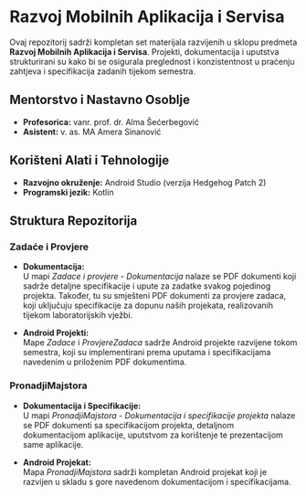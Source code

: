 # Razvoj Mobilnih Aplikacija i Servisa

Ovaj repozitorij sadrži kompletan set materijala razvijenih u sklopu predmeta **Razvoj Mobilnih Aplikacija i Servisa**. Projekti, dokumentacija i uputstva strukturirani su kako bi se osigurala preglednost i konzistentnost u praćenju zahtjeva i specifikacija zadanih tijekom semestra.

## Mentorstvo i Nastavno Osoblje
- **Profesorica:** vanr. prof. dr. Alma Šećerbegović  
- **Asistent:** v. as. MA Amera Sinanović

## Korišteni Alati i Tehnologije
- **Razvojno okruženje:** Android Studio (verzija Hedgehog Patch 2)  
- **Programski jezik:** Kotlin

## Struktura Repozitorija

### Zadaće i Provjere
- **Dokumentacija:**  
  U mapi *Zadace i provjere - Dokumentacija* nalaze se PDF dokumenti koji sadrže detaljne specifikacije i upute za zadatke svakog pojedinog projekta. Također, tu su smješteni PDF dokumenti za provjere zadaca, koji uključuju specifikacije za dopunu naših projekata, realizovanih tijekom laboratorijskih vježbi.
  
- **Android Projekti:**  
  Mape *Zadace* i *ProvjereZadaca* sadrže Android projekte razvijene tokom semestra, koji su implementirani prema uputama i specifikacijama navedenim u priloženim PDF dokumentima.

### PronadjiMajstora
- **Dokumentacija i Specifikacije:**  
  U mapi *PronadjiMajstora - Dokumentacija i specifikacije projekta* nalaze se PDF dokumenti sa specifikacijom projekta, detaljnom dokumentacijom aplikacije, uputstvom za korištenje te prezentacijom same aplikacije.
  
- **Android Projekat:**  
  Mapa *PronadjiMajstora* sadrži kompletan Android projekat koji je razvijen u skladu s gore navedenom dokumentacijom i specifikacijama.


